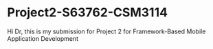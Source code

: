 # Project2-S63762-CSM3114
 Hi Dr, this is my submission for Project 2 for Framework-Based Mobile Application Development
